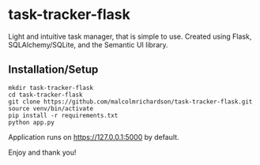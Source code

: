 # task-tracker-flask
Light and intuitive task manager, that is simple to use. Created using Flask, SQLAlchemy/SQLite, and the Semantic UI library.
## Installation/Setup

```
mkdir task-tracker-flask
cd task-tracker-flask
git clone https://github.com/malcolmrichardson/task-tracker-flask.git
source venv/bin/activate
pip install -r requirements.txt
python app.py
```

Application runs on https://127.0.0.1:5000 by default.

Enjoy and thank you!

